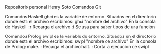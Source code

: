 Repositorio personal Henry Soto
Comandos Git

Comandos Haskell
    ghci es la variable de entorno.
    Situados en el directorio donde esta el archivo escribimos: ghci "nombre del archivo"
    En la consola de Haskell:
        :r Recarga el archivo
        :t Se usa para saber tipos de una función 
        
Comandos Prolog
    swipl es la variable de entorno.
    Situados en el directorio donde esta el archivo escribimos: swipl "nombre de archivo" 
    En la consola de Prolog:
        make. : Recarga el archivo 
        halt. : Corta la ejecucion de swipl